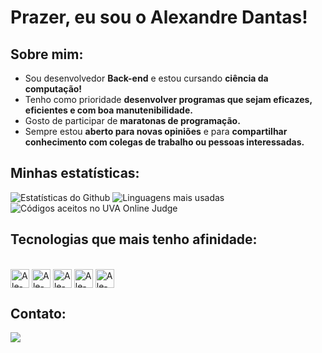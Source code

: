 # Prazer, eu sou o Alexandre Dantas!
## Sobre mim:
- Sou desenvolvedor **Back-end** e estou cursando **ciência da computação!**
- Tenho como prioridade **desenvolver programas que sejam eficazes, eficientes e com boa manutenibilidade.**
- Gosto de participar de **maratonas de programação.**
- Sempre estou **aberto para novas opiniões** e para **compartilhar conhecimento com colegas de trabalho ou pessoas interessadas.**
## Minhas estatísticas:

![Estatísticas do Github](https://github-readme-stats.vercel.app/api?username=AlexandreDantasz&show_icons=true&theme=dark)
![Linguagens mais usadas](https://github-readme-stats.vercel.app/api/top-langs/?username=AlexandreDantasz&layout=compact&theme=dark&size_weight=0.5&count_weight=0.5&hide=C)
![Códigos aceitos no UVA Online Judge](https://ale-uhuntcard-api.onrender.com/api/UhuntCard/ale.dnts)

## Tecnologias que mais tenho afinidade:

<div style="display: inline_block"><br>
  <img align="center" alt="Ale-Csharp" height="30" src="https://img.shields.io/badge/Csharp-purple?style=for-the-badge&logo=csharp&logoColor=white&style=flat-square"/>
  <img align="center" alt="Ale-Cpp" height="30" src="https://img.shields.io/badge/C++-%23E0234E.svg?style=for-the-badge&logo=cplusplus&logoColor=white&style=flat-square"/>
  <img align="center" alt="Ale-Dotnet" height="30" src="https://img.shields.io/badge/.NET-blue?style=for-the-badge&logo=dotnet&logoColor=white&style=flat-square"/>
  <img align="center" alt="Ale-Sqlite"height="30" src="https://img.shields.io/badge/SQLite-grey?style=for-the-badge&logo=sqlite&logoColor=white&style=flat-square"/>
  <img align="center" alt="Ale-Git"height="30" src="https://img.shields.io/badge/Git-orange?style=for-the-badge&logo=git&logoColor=white&style=flat-square"/> 
</div>

## Contato:

<a href="https://www.linkedin.com/in/alexandre-dantas-5678ba234/" target="_blank"><img src="https://img.shields.io/badge/-LinkedIn-%230077B5?style=for-the-badge&logo=linkedin&logoColor=white" target="_blank"></a>
